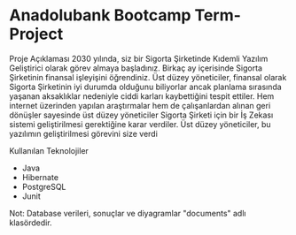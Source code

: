 # Anadolubank Bootcamp Term-Project

Proje Açıklaması 
2030 yılında, siz bir Sigorta Şirketinde Kıdemli Yazılım Geliştirici olarak görev almaya başladınız. Birkaç ay 
içerisinde Sigorta Şirketinin finansal işleyişini öğrendiniz. Üst düzey yöneticiler, finansal olarak Sigorta 
Şirketinin iyi durumda olduğunu biliyorlar ancak planlama sırasında yaşanan aksaklıklar nedeniyle ciddi 
karları kaybettiğini tespit ettiler. Hem internet üzerinden yapılan araştırmalar hem de çalışanlardan alınan
geri dönüşler sayesinde üst düzey yöneticiler Sigorta Şirketi için bir İş Zekası sistemi geliştirilmesi 
gerektiğine karar verdiler. Üst düzey yöneticiler, bu yazılımın geliştirilmesi görevini size verdi

Kullanılan Teknolojiler 
- Java
- Hibernate
- PostgreSQL
- Junit

Not: Database verileri, sonuçlar ve diyagramlar "documents" adlı klasördedir.
